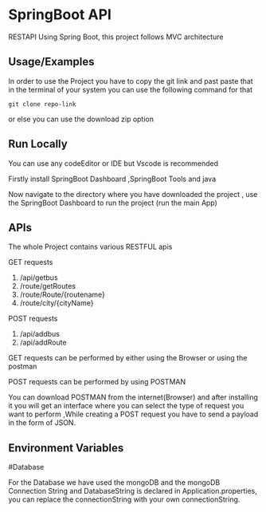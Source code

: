 
# SpringBoot API

RESTAPI Using Spring Boot, this project follows MVC architecture


## Usage/Examples
In order to use the Project you have to copy the git link and past paste that in the terminal of your system you can use the following command for that

    git clone repo-link


or else you can use the download zip option



## Run Locally

You can use any codeEditor or IDE but Vscode is recommended 

Firstly install SpringBoot Dashboard ,SpringBoot Tools and java 

Now navigate to the directory where you have downloaded the project , use the SpringBoot Dashboard to run the project (run the main App)



## APIs

The whole Project contains various RESTFUL apis

GET requests
1. /api/getbus
2. /route/getRoutes
3. /route/Route/{routename}
4. /route/city/{cityName}

POST requests
1. /api/addbus
2. /api/addRoute

GET requests can be performed by either using the Browser or using the postman

POST requests can be performed by using POSTMAN

You can download POSTMAN from the internet(Browser) and after installing it you will get an interface where you can select the type of request you want to perform ,While creating a POST request you have to send a payload in the form of JSON.
## Environment Variables

#Database

For the Database we have used the mongoDB and the mongoDB Connection String and DatabaseString is declared in Application.properties, you can replace the connectionString with your own connectionString.


